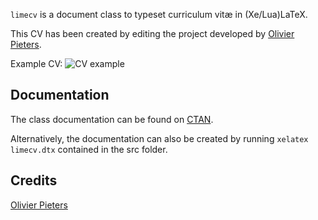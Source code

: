 `limecv` is a document class to typeset curriculum vitæ in (Xe/Lua)LaTeX.

This CV has been created by editing the project developed by [Olivier Pieters](https://olivierpieters.be/projects/limecv).

Example CV:
![CV example](images/CV0001.png)


## Documentation

The class documentation can be found on [CTAN](http://ctan.org/tex-archive/macros/latex/contrib/limecv/limecv.pdf).

Alternatively, the documentation can also be created by running `xelatex limecv.dtx` contained in the src folder.


## Credits
[Olivier Pieters](https://github.com/opieters/limecv) 

[blog]: https://olivierpieters.be/blog/archive/tag/limecv

